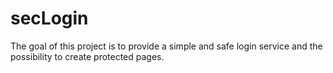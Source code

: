 # secLogin
The goal of this project is to provide a simple and safe login service and the possibility to create protected pages.
